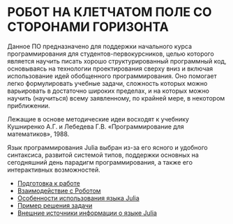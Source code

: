# РОБОТ НА КЛЕТЧАТОМ ПОЛЕ СО СТОРОНАМИ ГОРИЗОНТА

Данное ПО предназначено для поддержки начального курса программирования для студентов-первокурсников, целью которого является научить писать хорошо структурированный программный код, основываясь на технологии проектирования сверху вниз и включая использование идей обобщенного программирования. Оно помогает легко формулировать учебные задачи, сложность которых можно варьировать в достаточно широких пределах, и на которых можно научить (научиться) всему заявленному, по крайней мере, в некотором приближении.

Лежащие в основе методические идеи восходят к учебнику Кушниренко А.Г. и Лебедева Г.В. «Программирование для математиков», 1988.

Язык программирования Julia выбран из-за его ясного и удобного синтаксиса, развитой системой типов, поддержки основных на сегодняшний день парадигм программирования, а также его интерактивных возможностей.

* [Подготовка к работе](setup.md)
* [Взаимодействие с Роботом](api.md)
* [Особенности использования языка Julia](language.md)
* [Пример решения задачи](example.md)
* [Внешние источники информации о языке Julia](links.md)
